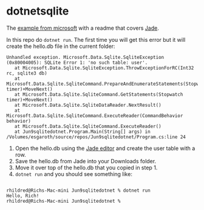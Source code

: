 # dotnetsqlite
The [example from microsoft](https://docs.microsoft.com/en-us/dotnet/standard/data/sqlite/?tabs=visual-studio) with a readme that covers [Jade](https://rhildred.github.iol/jade).

In this repo do `dotnet run`. The first time you will get this error but it will create the hello.db file in the current folder:

```
Unhandled exception. Microsoft.Data.Sqlite.SqliteException (0x80004005): SQLite Error 1: 'no such table: user'.
   at Microsoft.Data.Sqlite.SqliteException.ThrowExceptionForRC(Int32 rc, sqlite3 db)
   at Microsoft.Data.Sqlite.SqliteCommand.PrepareAndEnumerateStatements(Stopwatch timer)+MoveNext()
   at Microsoft.Data.Sqlite.SqliteCommand.GetStatements(Stopwatch timer)+MoveNext()
   at Microsoft.Data.Sqlite.SqliteDataReader.NextResult()
   at Microsoft.Data.Sqlite.SqliteCommand.ExecuteReader(CommandBehavior behavior)
   at Microsoft.Data.Sqlite.SqliteCommand.ExecuteReader()
   at Jun9sqlitedotnet.Program.Main(String[] args) in /Volumes/esgaroth/source/repos/Jun9sqlitedotnet/Program.cs:line 24
```

1. Open the hello.db using the [Jade editor](https://rhildred.github.io) and create the user table with a row. 
2. Save the hello.db from Jade into your Downloads folder. 
3. Move it over top of the hello.db that you copied in step 1.
4. `dotnet run` and you should see something like:

```

rhildred@Richs-Mac-mini Jun9sqlitedotnet % dotnet run
Hello, Rich!
rhildred@Richs-Mac-mini Jun9sqlitedotnet %

```


